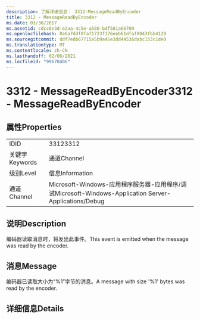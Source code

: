 ```yaml
---
description: 了解详细信息： 3312-MessageReadByEncoder
title: 3312 - MessageReadByEncoder
ms.date: 03/30/2017
ms.assetid: cdcc8e3d-e2aa-4c5e-a580-bdf581a66709
ms.openlocfilehash: 0a6a7ddf0faf1723f176eeb61dfaf8043fbb4129
ms.sourcegitcommit: ddf7edb67715a5b9a45e3dd44536dabc153c1de0
ms.translationtype: MT
ms.contentlocale: zh-CN
ms.lasthandoff: 02/06/2021
ms.locfileid: "99670406"
---
```

# <a name="3312---messagereadbyencoder"></a><span data-ttu-id="b10a2-103">3312 - MessageReadByEncoder</span><span class="sxs-lookup"><span data-stu-id="b10a2-103">3312 - MessageReadByEncoder</span></span>

## <a name="properties"></a><span data-ttu-id="b10a2-104">属性</span><span class="sxs-lookup"><span data-stu-id="b10a2-104">Properties</span></span>  
  
|||  
|-|-|  
|<span data-ttu-id="b10a2-105">ID</span><span class="sxs-lookup"><span data-stu-id="b10a2-105">ID</span></span>|<span data-ttu-id="b10a2-106">3312</span><span class="sxs-lookup"><span data-stu-id="b10a2-106">3312</span></span>|  
|<span data-ttu-id="b10a2-107">关键字</span><span class="sxs-lookup"><span data-stu-id="b10a2-107">Keywords</span></span>|<span data-ttu-id="b10a2-108">通道</span><span class="sxs-lookup"><span data-stu-id="b10a2-108">Channel</span></span>|  
|<span data-ttu-id="b10a2-109">级别</span><span class="sxs-lookup"><span data-stu-id="b10a2-109">Level</span></span>|<span data-ttu-id="b10a2-110">信息</span><span class="sxs-lookup"><span data-stu-id="b10a2-110">Information</span></span>|  
|<span data-ttu-id="b10a2-111">通道</span><span class="sxs-lookup"><span data-stu-id="b10a2-111">Channel</span></span>|<span data-ttu-id="b10a2-112">Microsoft-Windows-应用程序服务器-应用程序/调试</span><span class="sxs-lookup"><span data-stu-id="b10a2-112">Microsoft-Windows-Application Server-Applications/Debug</span></span>|  
  
## <a name="description"></a><span data-ttu-id="b10a2-113">说明</span><span class="sxs-lookup"><span data-stu-id="b10a2-113">Description</span></span>  

 <span data-ttu-id="b10a2-114">编码器读取消息时，将发出此事件。</span><span class="sxs-lookup"><span data-stu-id="b10a2-114">This event is emitted when the message was read by the encoder.</span></span>  
  
## <a name="message"></a><span data-ttu-id="b10a2-115">消息</span><span class="sxs-lookup"><span data-stu-id="b10a2-115">Message</span></span>  

 <span data-ttu-id="b10a2-116">编码器已读取大小为“%1”字节的消息。</span><span class="sxs-lookup"><span data-stu-id="b10a2-116">A message with size '%1' bytes was read by the encoder.</span></span>  
  
## <a name="details"></a><span data-ttu-id="b10a2-117">详细信息</span><span class="sxs-lookup"><span data-stu-id="b10a2-117">Details</span></span>
